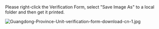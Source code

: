 Please right-click the Verification Form, select "Save Image As" to a local folder and then get it printed.

![Guangdong-Province-Unit-verification-form-download-cn-1.jpg](https://github.com/jdcloudcom/cn/blob/joytaobao-beian-20200106/image/ICP-License-Service/Guangdong-Province-Unit-verification-form-download-cn-2020.jpg)